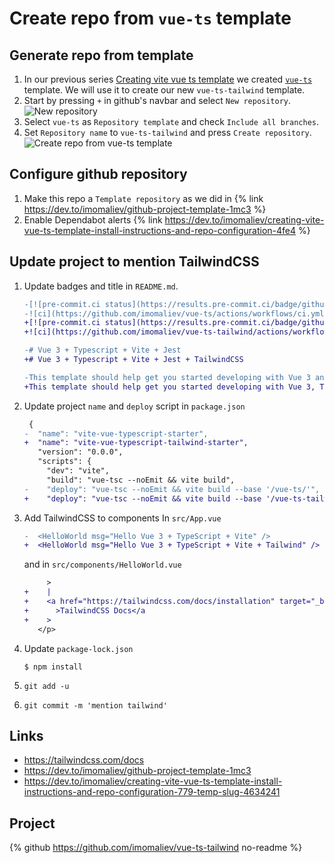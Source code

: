# Create repo from `vue-ts` template

## Generate repo from template

1. In our previous series [Creating vite vue ts template](https://dev.to/imomaliev/series/13845) we created [`vue-ts`](https://github.com/imomaliev/vue-ts) template. We will use it to create our new `vue-ts-tailwind` template.
1. Start by pressing `+` in github's navbar and select `New repository`.
   ![New repository](https://dev-to-uploads.s3.amazonaws.com/uploads/articles/hll0ioxr5yy5tlgmyuh7.png)
1. Select `vue-ts` as `Repository template` and check `Include all branches`.
1. Set `Repository name` to `vue-ts-tailwind` and press `Create repository`.
   ![Create repo from vue-ts template](https://dev-to-uploads.s3.amazonaws.com/uploads/articles/whhkxw8l98sxr56qza6e.png)

## Configure github repository

1. Make this repo a `Template repository` as we did in {% link https://dev.to/imomaliev/github-project-template-1mc3 %}
1. Enable Dependabot alerts {% link https://dev.to/imomaliev/creating-vite-vue-ts-template-install-instructions-and-repo-configuration-4fe4 %}

## Update project to mention TailwindCSS

1. Update badges and title in `README.md`.

    ```diff
    -[![pre-commit.ci status](https://results.pre-commit.ci/badge/github/imomaliev/vue-ts/main.svg)](https://results.pre-commit.ci/latest/github/imomaliev/vue-ts/main)
    -![ci](https://github.com/imomaliev/vue-ts/actions/workflows/ci.yml/badge.svg)
    +[![pre-commit.ci status](https://results.pre-commit.ci/badge/github/imomaliev/vue-ts-tailwind/main.svg)](https://results.pre-commit.ci/latest/github/imomaliev/vue-ts-tailwind/main)
    +![ci](https://github.com/imomaliev/vue-ts-tailwind/actions/workflows/ci.yml/badge.svg)

    -# Vue 3 + Typescript + Vite + Jest
    +# Vue 3 + Typescript + Vite + Jest + TailwindCSS

    -This template should help get you started developing with Vue 3 and Typescript in Vite.
    +This template should help get you started developing with Vue 3, Typescript and TailwindCSS in Vite.
    ```

1. Update project `name` and `deploy` script in `package.json`

    ```diff
     {
    -  "name": "vite-vue-typescript-starter",
    +  "name": "vite-vue-typescript-tailwind-starter",
       "version": "0.0.0",
       "scripts": {
         "dev": "vite",
         "build": "vue-tsc --noEmit && vite build",
    -    "deploy": "vue-tsc --noEmit && vite build --base '/vue-ts/'",
    +    "deploy": "vue-tsc --noEmit && vite build --base '/vue-ts-tailwind/'",
    ```

1. Add TailwindCSS to components
   In `src/App.vue`

    ```diff
    -  <HelloWorld msg="Hello Vue 3 + TypeScript + Vite" />
    +  <HelloWorld msg="Hello Vue 3 + TypeScript + Vite + Tailwind" />
    ```

    and in `src/components/HelloWorld.vue`

    ```diff
         >
    +    |
    +    <a href="https://tailwindcss.com/docs/installation" target="_blank"
    +      >TailwindCSS Docs</a
    +    >
       </p>
    ```

1. Update `package-lock.json`
    ```console
    $ npm install
    ```
1. `git add -u`
1. `git commit -m 'mention tailwind'`

## Links

-   https://tailwindcss.com/docs
-   https://dev.to/imomaliev/github-project-template-1mc3
-   https://dev.to/imomaliev/creating-vite-vue-ts-template-install-instructions-and-repo-configuration-779-temp-slug-4634241

## Project

{% github https://github.com/imomaliev/vue-ts-tailwind no-readme %}
